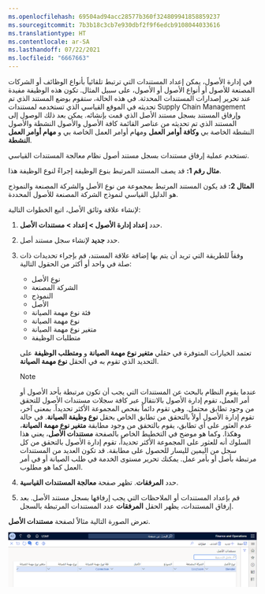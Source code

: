 ```yaml
---
ms.openlocfilehash: 69504ad94acc28577b360f324809941858859237
ms.sourcegitcommit: 7b3b18c3cb7e930dbf2f9f6edcb9108044033616
ms.translationtype: HT
ms.contentlocale: ar-SA
ms.lasthandoff: 07/22/2021
ms.locfileid: "6667663"
---
```

في إدارة الأصول، يمكن إعداد المستندات التي ترتبط تلقائياً بأنواع الوظائف أو الشركات المصنعة للأصول أو أنواع الأصول أو الأصول، على سبيل المثال. تكون هذه الوظيفة مفيدة عند تحرير إصدارات المستندات المحدثة. في هذه الحالة، ستقوم بوضع المستند الذي تم تحديثه في الموقع القياسي الذي تستخدمه لمستندات Supply Chain Management وإرفاق المستند بسجل مستند الأصل الذي قمت بإنشائه. يمكن بعد ذلك الوصول إلى المستند الذي تم تحديثه من عناصر القائمة كافة الأصول والأصول النشطة والأصول النشطة الخاصة بي **وكافة أوامر العمل** ومهام أوامر العمل الخاصة بي و **مهام أوامر العمل النشطة**.
 
تستخدم عملية إرفاق مستندات بسجل مستند أصول نظام معالجة المستندات القياسي.

**مثال رقم 1:** قد يصف المستند المرتبط بنوع الوظيفة إجراءً لنوع الوظيفة هذا.

**المثال 2:** قد يكون المستند المرتبط بمجموعة من نوع الأصل والشركة المصنعة والنموذج هو الدليل القياسي لنموذج الشركة المصنعة للأصول المحددة.

لإنشاء علاقة وثائق الأصل، اتبع الخطوات التالية:

1.  حدد **إعداد إدارة الأصول > إعداد > مستندات الأصل**.
2.  حدد **جديد** لإنشاء سجل مستند أصل.
3.  وفقاً للطريقة التي تريد أن يتم بها إضافة علاقة المستند، قم بإجراء تحديدات ذات صلة في واحد أو أكثر من الحقول التالية: 
    - نوع الأصل
    - الشركة المصنعة
    - النموذج
    - الأصل
    - فئة نوع مهمة الصيانة
    - نوع مهمة الصيانة
    - متغير نوع مهمة الصيانة
    - متطلبات الوظيفة

    تعتمد الخيارات المتوفرة في حقلي **متغير نوع مهمة الصيانة** و **ومتطلب الوظيفة** على التحديد الذي تقوم به في الحقل **نوع مهمة الصيانة**.

    > [!NOTE]
    > عندما يقوم النظام بالبحث عن المستندات التي يجب أن تكون مرتبطة بأحد الأصول أو أمر العمل، تقوم إدارة الأصول بالانتقال عبر كافة سجلات مستندات الأصول للتحقق من وجود تطابق محتمل. وهي تقوم دائماً بفحص المجموعة الأكثر تحديداً. بمعنى آخر، تقوم إدارة الأصول أولاً بالتحقق من تطابق الخاص بحقل **نوع وظيفة الصيانة**. في حالة عدم العثور على أي تطابق، يقوم بالتحقق من وجود مطابقة **متغير نوع مهمة الصيانة**، وهكذا. وكما هو موضح في التخطيط الخاص بالصفحة **مستندات الأصل**، يعني هذا السلوك أنه للعثور على المجموعة الأكثر تحديداً، تقوم إدارة الأصول بالتحقق من كل سجل من اليمين لليسار للحصول على مطابقة. قد تكون العديد من المستندات مرتبطة بأصل أو بأمر عمل. يمكنك تحرير مستوى الخدمة في طلب الصيانة أو في أمر العمل كما هو مطلوب.
4.  حدد **المرفقات**. تظهر صفحة **معالجة المستندات القياسية**.
5.  قم بإعداد المستندات أو الملاحظات التي يجب إرفاقها بسجل مستند الأصل. بعد إرفاق المستندات، يظهر الحقل **المرفقات** عدد المستندات المرتبطة بالسجل.


تعرض الصورة التالية مثالاً لصفحة **مستندات الأصل**.


[![لقطة شاشة لصفحة مثال على مستندات الأصل.](../media/asset-documents-ss.png)](../media/asset-documents-ss.png#lightbox) 

